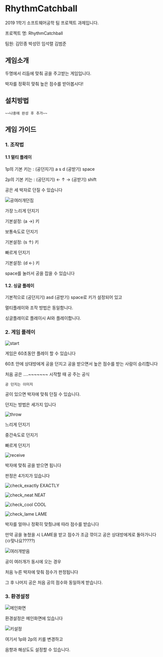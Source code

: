 # RhythmCatchball
2019 1학기 소프트웨어공학 팀 프로젝트 과제입니다. 

프로젝트 명: RhythmCatchball

팀원: 김민종 박성민 임석렬 김범준

## 게임소개

두명에서 리듬에 맞춰 공을 주고받는 게임입니다.

박자를 정확히 맞춰 높은 점수를 받아봅시다!

## 설치방법
```
~~나중에 완성 후 추가~~
```


## 게임 가이드
### 1. 조작법
#### 1.1 멀티 플레이

1p의 기본 키는 : (공던지기) a s d (공받기) space

2p의 기본 키는 : (공던지기) ← ↑ → (공받기) shift


공은 세 박자로 던질 수 있습니다

![공여러개던짐](https://user-images.githubusercontent.com/50068946/59751333-4a9f3c00-92bb-11e9-83a0-1dcb31546fd4.gif)

가장 느리게 던지기

  기본설정: (a →) 키


보통속도로 던지기

  기본설정: (s ↑) 키

빠르게 던지기

  기본설정: (d ←) 키

space를 눌러서 공을 잡을 수 있습니다



#### 1.2. 싱글 플레이
기본적으로 (공던지기) asd (공받기) space로 키가 설정되어 있고

멀티플레이와 조작 방법은 동일함니다. 

싱글플레이로 플레이시 AI와 플레이합니다. 





### 2. 게임 플레이
![start](https://user-images.githubusercontent.com/50068946/59751330-4a06a580-92bb-11e9-88ae-3d641ef0d80e.gif)

게임은 60초동안 플레이 할 수 있습니다

60초 안에 상대방에게 공을 던지고 공을 받으면서 높은 점수를 받는 사람이 승리합니다

처음 공은 ....~~~~~~~ 시작할 때 공 주는 공식 

```
공 던지는 이미지
```
공이 있으면 박자에 맞춰 던질 수 있습니다. 

던지는 방법은 세가지 입니다

![throw](https://user-images.githubusercontent.com/50068946/59751331-4a06a580-92bb-11e9-9252-5ffeadc8bc94.gif)

느리게 던지기

중간속도로 던지기

빠르게 던지기


![receive](https://user-images.githubusercontent.com/50068946/59751329-496e0f00-92bb-11e9-878c-78837f3af2a6.gif)

박자에 맞춰 공을 받으면 됩니다

판정은 4가지가 있습니다

![check_exactly](https://user-images.githubusercontent.com/50068946/59751325-496e0f00-92bb-11e9-8b1c-6cfc7a579354.png)
EXACTLY

![check_neat](https://user-images.githubusercontent.com/50068946/59751327-496e0f00-92bb-11e9-8e37-f9044444e2e4.png)
NEAT

![check_cool](https://user-images.githubusercontent.com/50068946/59751324-48d57880-92bb-11e9-99fa-e85b518f43f3.png)
COOL

![check_lame](https://user-images.githubusercontent.com/50068946/59751326-496e0f00-92bb-11e9-98c9-c50b4489fd74.png)
LAME


박자를 얼마나 정확히 맞췄냐에 따라 점수를 받습니다

만약 공을 놓쳤을 시 LAME을 받고 점수가 조금 깎이고 공은 상대방에게로 돌아가니다 (ㅁ맞나요?????)

![여러개받음](https://user-images.githubusercontent.com/50068946/59751336-4b37d280-92bb-11e9-94dd-cf7b59dfc6c6.gif)

공이 여러개가 동시에 오는 경우

처음 누른 박자에 맞춰 점수가 판정됩니다

그 후 나머지 공은 처음 공의 점수와 동일하게 받습니다. 


### 3. 환경설정
![메인화면](https://user-images.githubusercontent.com/50068946/59751335-4a9f3c00-92bb-11e9-9b4f-98988dc89903.PNG)

환경설정은 메인화면에 있습니다


![키설정](https://user-images.githubusercontent.com/50068946/59751338-4b37d280-92bb-11e9-92c1-0372ec55ea36.PNG)


여기서 1p와 2p의 키를 변경하고

음향과 해상도도 설정할 수 있습니다. 













